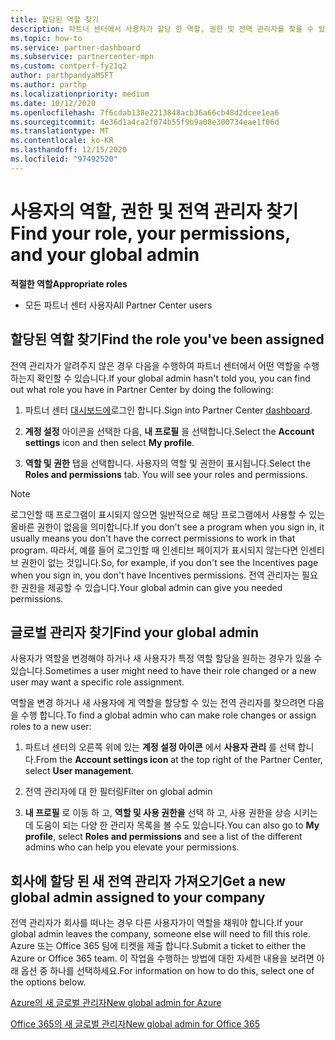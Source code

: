 ```yaml
---
title: 할당된 역할 찾기
description: 파트너 센터에서 사용자가 할당 한 역할, 권한 및 전역 관리자를 찾을 수 있는 위치를 알아봅니다.
ms.topic: how-to
ms.service: partner-dashboard
ms.subservice: partnercenter-mpn
ms.custom: contperf-fy21q2
author: parthpandyaMSFT
ms.author: parthp
ms.localizationpriority: medium
ms.date: 10/12/2020
ms.openlocfilehash: 7f6cdab138e2213848acb36a66cb48d2dcee1ea6
ms.sourcegitcommit: 4e36d1a4ca2f074b55f9b9a08e300734eae1f06d
ms.translationtype: MT
ms.contentlocale: ko-KR
ms.lasthandoff: 12/15/2020
ms.locfileid: "97492520"
---
```

# <a name="find-your-role-your-permissions-and-your-global-admin"></a><span data-ttu-id="8704a-103">사용자의 역할, 권한 및 전역 관리자 찾기</span><span class="sxs-lookup"><span data-stu-id="8704a-103">Find your role, your permissions, and your global admin</span></span>


<span data-ttu-id="8704a-104">**적절한 역할**</span><span class="sxs-lookup"><span data-stu-id="8704a-104">**Appropriate roles**</span></span>

- <span data-ttu-id="8704a-105">모든 파트너 센터 사용자</span><span class="sxs-lookup"><span data-stu-id="8704a-105">All Partner Center users</span></span>

## <a name="find-the-role-youve-been-assigned"></a><span data-ttu-id="8704a-106">할당된 역할 찾기</span><span class="sxs-lookup"><span data-stu-id="8704a-106">Find the role you've been assigned</span></span>

<span data-ttu-id="8704a-107">전역 관리자가 알려주지 않은 경우 다음을 수행하여 파트너 센터에서 어떤 역할을 수행하는지 확인할 수 있습니다.</span><span class="sxs-lookup"><span data-stu-id="8704a-107">If your global admin hasn't told you, you can find out what role you have in Partner Center by doing the following:</span></span>

1. <span data-ttu-id="8704a-108">파트너 센터 [대시보드에](https://partner.microsoft.com/dashboard/home)로그인 합니다.</span><span class="sxs-lookup"><span data-stu-id="8704a-108">Sign into Partner Center [dashboard](https://partner.microsoft.com/dashboard/home).</span></span>

1. <span data-ttu-id="8704a-109">**계정 설정** 아이콘을 선택한 다음, **내 프로필** 을 선택합니다.</span><span class="sxs-lookup"><span data-stu-id="8704a-109">Select the **Account settings** icon and then select **My profile**.</span></span>
 
1. <span data-ttu-id="8704a-110">**역할 및 권한** 탭을 선택합니다. 사용자의 역할 및 권한이 표시됩니다.</span><span class="sxs-lookup"><span data-stu-id="8704a-110">Select the **Roles and permissions** tab. You will see your roles and permissions.</span></span>
 
>[!Note]
><span data-ttu-id="8704a-111">로그인할 때 프로그램이 표시되지 않으면 일반적으로 해당 프로그램에서 사용할 수 있는 올바른 권한이 없음을 의미합니다.</span><span class="sxs-lookup"><span data-stu-id="8704a-111">If you don't see a program when you sign in, it usually means you don't have the correct permissions to work in that program.</span></span> <span data-ttu-id="8704a-112">따라서, 예를 들어 로그인할 때 인센티브 페이지가 표시되지 않는다면 인센티브 권한이 없는 것입니다.</span><span class="sxs-lookup"><span data-stu-id="8704a-112">So, for example, if you don't see the Incentives page when you sign in, you don't have Incentives permissions.</span></span> <span data-ttu-id="8704a-113">전역 관리자는 필요한 권한을 제공할 수 있습니다.</span><span class="sxs-lookup"><span data-stu-id="8704a-113">Your global admin can give you needed permissions.</span></span>

## <a name="find-your-global-admin"></a><span data-ttu-id="8704a-114">글로벌 관리자 찾기</span><span class="sxs-lookup"><span data-stu-id="8704a-114">Find your global admin</span></span>

<span data-ttu-id="8704a-115">사용자가 역할을 변경해야 하거나 새 사용자가 특정 역할 할당을 원하는 경우가 있을 수 있습니다.</span><span class="sxs-lookup"><span data-stu-id="8704a-115">Sometimes a user might need to have their role changed or a new user may want a specific role assignment.</span></span>

<span data-ttu-id="8704a-116">역할을 변경 하거나 새 사용자에 게 역할을 할당할 수 있는 전역 관리자를 찾으려면 다음을 수행 합니다.</span><span class="sxs-lookup"><span data-stu-id="8704a-116">To find a global admin who can make role changes or assign roles to a new user:</span></span> 

1. <span data-ttu-id="8704a-117">파트너 센터의 오른쪽 위에 있는 **계정 설정 아이콘** 에서 **사용자 관리** 를 선택 합니다.</span><span class="sxs-lookup"><span data-stu-id="8704a-117">From the **Account settings icon** at the top right of the Partner Center, select **User management**.</span></span>

1. <span data-ttu-id="8704a-118">전역 관리자에 대 한 필터링</span><span class="sxs-lookup"><span data-stu-id="8704a-118">Filter on global admin</span></span>

1. <span data-ttu-id="8704a-119">**내 프로필** 로 이동 하 고, **역할 및 사용 권한을** 선택 하 고, 사용 권한을 상승 시키는 데 도움이 되는 다양 한 관리자 목록을 볼 수도 있습니다.</span><span class="sxs-lookup"><span data-stu-id="8704a-119">You can also go to **My profile**, select **Roles and permissions** and see a list of the different admins who can help you elevate your permissions.</span></span> 


## <a name="get-a-new-global-admin-assigned-to-your-company"></a><span data-ttu-id="8704a-120">회사에 할당 된 새 전역 관리자 가져오기</span><span class="sxs-lookup"><span data-stu-id="8704a-120">Get a new global admin assigned to your company</span></span>

<span data-ttu-id="8704a-121">전역 관리자가 회사를 떠나는 경우 다른 사용자가이 역할을 채워야 합니다.</span><span class="sxs-lookup"><span data-stu-id="8704a-121">If your global admin leaves the company, someone else will need to fill this role.</span></span> <span data-ttu-id="8704a-122">Azure 또는 Office 365 팀에 티켓을 제출 합니다.</span><span class="sxs-lookup"><span data-stu-id="8704a-122">Submit a ticket to either the Azure or Office 365 team.</span></span> <span data-ttu-id="8704a-123">이 작업을 수행하는 방법에 대한 자세한 내용을 보려면 아래 옵션 중 하나를 선택하세요.</span><span class="sxs-lookup"><span data-stu-id="8704a-123">For information on how to do this, select one of the options below.</span></span>

[<span data-ttu-id="8704a-124">Azure의 새 글로벌 관리자</span><span class="sxs-lookup"><span data-stu-id="8704a-124">New global admin for Azure</span></span>](https://support.microsoft.com/help/4505981/what-to-do-if-the-only-admin-for-your-mpn-program-has-left-the-company)

[<span data-ttu-id="8704a-125">Office 365의 새 글로벌 관리자</span><span class="sxs-lookup"><span data-stu-id="8704a-125">New global admin for Office 365</span></span>](https://admin.microsoft.com/)

